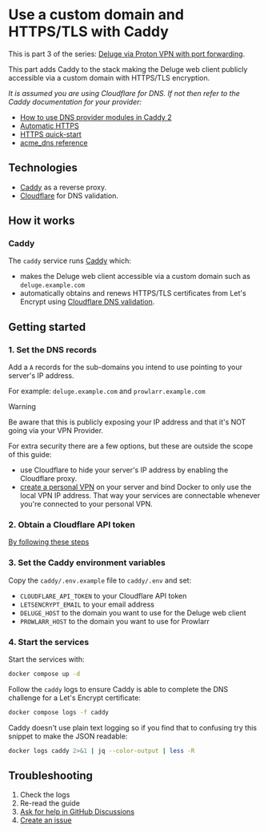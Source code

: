 # Use a custom domain and HTTPS/TLS with Caddy

This is part 3 of the series: [Deluge via Proton VPN with port forwarding](https://github.com/RogueOneEcho/how-to-setup-deluge-with-protonvpn-portforward).

This part adds Caddy to the stack making the Deluge web client publicly accessible via a custom domain with HTTPS/TLS encryption.

*It is assumed you are using Cloudflare for DNS. If not then refer to the Caddy documentation for your provider:*
- [How to use DNS provider modules in Caddy 2](https://caddy.community/t/how-to-use-dns-provider-modules-in-caddy-2/8148)
- [Automatic HTTPS](https://caddyserver.com/docs/automatic-https)
- [HTTPS quick-start](https://caddyserver.com/docs/quick-starts/https)
- [acme_dns reference](https://caddyserver.com/docs/caddyfile/options#acme-dns)

## Technologies
- [Caddy](https://caddyserver.com/) as a reverse proxy.
- [Cloudflare](https://www.cloudflare.com/) for DNS validation.

## How it works

### Caddy

The `caddy` service runs [Caddy](https://github.com/qdm12/gluetun) which:
- makes the Deluge web client accessible via a custom domain such as `deluge.example.com`
- automatically obtains and renews HTTPS/TLS certificates from Let's Encrypt using [Cloudflare DNS validation](https://github.com/caddy-dns/cloudflare).

## Getting started

### 1. Set the DNS records

Add a `A` records for the sub-domains you intend to use pointing to your server's IP address.

For example: `deluge.example.com` and `prowlarr.example.com`

> [!WARNING]
> Be aware that this is publicly exposing your IP address and that it's NOT going via your VPN Provider.
>
> For extra security there are a few options, but these are outside the scope of this guide:
>
> - use Cloudflare to hide your server's IP address by enabling the Cloudflare proxy.
> - [create a personal VPN](https://www.digitalocean.com/community/tutorials/how-to-set-up-wireguard-on-ubuntu-20-04) on your server and bind Docker to only use the local VPN IP address. That way your services are connectable whenever you're connected to your personal VPN.

### 2. Obtain a Cloudflare API token

[By following these steps](https://github.com/caddy-dns/cloudflare/blob/master/README.md#configuration)

### 3. Set the Caddy environment variables

Copy the `caddy/.env.example` file to `caddy/.env` and set:

- `CLOUDFLARE_API_TOKEN` to your Cloudflare API token
- `LETSENCRYPT_EMAIL` to your email address
- `DELUGE_HOST` to the domain you want to use for the Deluge web client
- `PROWLARR_HOST` to the domain you want to use for Prowlarr

### 4. Start the services

Start the services with:

```bash
docker compose up -d
```

Follow the `caddy` logs to ensure Caddy is able to complete the DNS challenge for a Let's Encrypt certificate:

```bash
docker compose logs -f caddy
```

Caddy doesn't use plain text logging so if you find that to confusing try this snippet to make the JSON readable:

```bash
docker logs caddy 2>&1 | jq --color-output | less -R
```

## Troubleshooting

1. Check the logs
2. Re-read the guide
3. [Ask for help in GitHub Discussions](https://github.com/RogueOneEcho/how-to-setup-deluge-with-protonvpn-portforward/discussions)
4. [Create an issue](https://github.com/RogueOneEcho/how-to-setup-deluge-with-protonvpn-portforward/issues)
